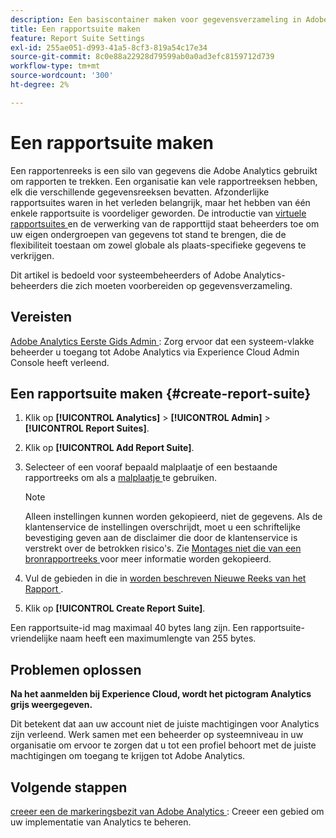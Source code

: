 ```yaml
---
description: Een basiscontainer maken voor gegevensverzameling in Adobe Analytics
title: Een rapportsuite maken
feature: Report Suite Settings
exl-id: 255ae051-d993-41a5-8cf3-819a54c17e34
source-git-commit: 8c0e88a22928d79599ab0a0ad3efc8159712d739
workflow-type: tm+mt
source-wordcount: '300'
ht-degree: 2%

---
```


# Een rapportsuite maken

Een rapportenreeks is een silo van gegevens die Adobe Analytics gebruikt om rapporten te trekken. Een organisatie kan vele rapportreeksen hebben, elk die verschillende gegevensreeksen bevatten. Afzonderlijke rapportsuites waren in het verleden belangrijk, maar het hebben van één enkele rapportsuite is voordeliger geworden. De introductie van [ virtuele rapportsuites ](https://experienceleague.adobe.com/docs/analytics/components/virtual-report-suites/vrs-about.html?lang=nl-NL#virtual-report-suites) en de verwerking van de rapporttijd staat beheerders toe om uw eigen ondergroepen van gegevens tot stand te brengen, die de flexibiliteit toestaan om zowel globale als plaats-specifieke gegevens te verkrijgen.

Dit artikel is bedoeld voor systeembeheerders of Adobe Analytics-beheerders die zich moeten voorbereiden op gegevensverzameling.

## Vereisten

[ Adobe Analytics Eerste Gids Admin ](/help/admin/admin-console/first-admin-guide.md): Zorg ervoor dat een systeem-vlakke beheerder u toegang tot Adobe Analytics via Experience Cloud Admin Console heeft verleend.

## Een rapportsuite maken {#create-report-suite}

1. Klik op **[!UICONTROL Analytics]** > **[!UICONTROL Admin]** > **[!UICONTROL Report Suites]**.
1. Klik op **[!UICONTROL Add Report Suite]**.
1. Selecteer of een vooraf bepaald malplaatje of een bestaande rapportreeks om als a [ malplaatje ](/help/admin/admin/c-manage-report-suites/c-report-suite-templates/report-suite-templates.md) te gebruiken.

   >[!NOTE]
   >
   >Alleen instellingen kunnen worden gekopieerd, niet de gegevens. Als de klantenservice de instellingen overschrijdt, moet u een schriftelijke bevestiging geven aan de disclaimer die door de klantenservice is verstrekt over de betrokken risico&#39;s. Zie [ Montages niet die van een bronrapportreeks ](/help/admin/admin/c-manage-report-suites/c-new-report-suite/settings-not-copied-from-rs.md) voor meer informatie worden gekopieerd.

1. Vul de gebieden in die in [ worden beschreven Nieuwe Reeks van het Rapport ](/help/admin/admin/c-manage-report-suites/c-new-report-suite/new-report-suite.md).
1. Klik op **[!UICONTROL Create Report Suite]**.

Een rapportsuite-id mag maximaal 40 bytes lang zijn. Een rapportsuite-vriendelijke naam heeft een maximumlengte van 255 bytes.

## Problemen oplossen

**Na het aanmelden bij Experience Cloud, wordt het pictogram Analytics grijs weergegeven.**

Dit betekent dat aan uw account niet de juiste machtigingen voor Analytics zijn verleend. Werk samen met een beheerder op systeemniveau in uw organisatie om ervoor te zorgen dat u tot een profiel behoort met de juiste machtigingen om toegang te krijgen tot Adobe Analytics.

## Volgende stappen

[ creeer een de markeringsbezit van Adobe Analytics ](/help/implement/launch/create-analytics-property.md): Creeer een gebied om uw implementatie van Analytics te beheren.
